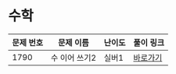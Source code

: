 # 수학

문제 번호 | 문제 이름 | 난이도 | 풀이 링크
---|---|---|---
1790 | 수 이어 쓰기2 | 실버1 | [바로가기](https://github.com/ap3334/baekjoon/blob/main/%EC%88%98%ED%95%99/1790.cpp)
